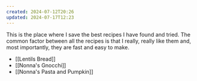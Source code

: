 ```yaml
---
created: 2024-07-12T20:26
updated: 2024-07-17T12:23
---
```

This is the place where I save the best recipes I have found and tried. The common factor between all the recipes is that I really, really like them and, most importantly, they are fast and easy to make.

- [[Lentils Bread]]
- [[Nonna's Gnocchi]]
- [[Nonna's Pasta and Pumpkin]]
 